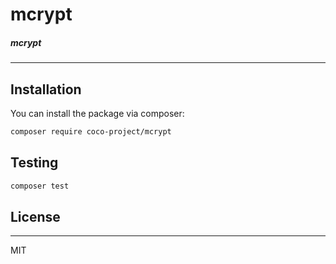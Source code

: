 
# mcrypt

##### mcrypt

---


## Installation

You can install the package via composer:

```bash
composer require coco-project/mcrypt
```

## Testing

``` bash
composer test
```

## License

---

MIT
